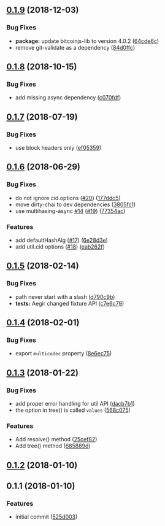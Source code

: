 <a name="0.1.9"></a>
## [0.1.9](https://github.com/ipld/js-ipld-bitcoin/compare/v0.1.8...v0.1.9) (2018-12-03)


### Bug Fixes

* **package:** update bitcoinjs-lib to version 4.0.2 ([64cde6c](https://github.com/ipld/js-ipld-bitcoin/commit/64cde6c))
* remove git-validate as a dependency ([84d0ffc](https://github.com/ipld/js-ipld-bitcoin/commit/84d0ffc))



<a name="0.1.8"></a>
## [0.1.8](https://github.com/ipld/js-ipld-bitcoin/compare/v0.1.7...v0.1.8) (2018-10-15)


### Bug Fixes

* add missing async dependency ([c070fdf](https://github.com/ipld/js-ipld-bitcoin/commit/c070fdf))



<a name="0.1.7"></a>
## [0.1.7](https://github.com/ipld/js-ipld-bitcoin/compare/v0.1.6...v0.1.7) (2018-07-19)


### Bug Fixes

* use block headers only ([ef05359](https://github.com/ipld/js-ipld-bitcoin/commit/ef05359))



<a name="0.1.6"></a>
## [0.1.6](https://github.com/ipld/js-ipld-bitcoin/compare/v0.1.5...v0.1.6) (2018-06-29)


### Bug Fixes

* do not ignore cid.options ([#20](https://github.com/ipld/js-ipld-bitcoin/issues/20)) ([177ddc5](https://github.com/ipld/js-ipld-bitcoin/commit/177ddc5))
* move dirty-chai to dev dependencies ([3805fc1](https://github.com/ipld/js-ipld-bitcoin/commit/3805fc1))
* use multihasing-async [#14](https://github.com/ipld/js-ipld-bitcoin/issues/14) ([#19](https://github.com/ipld/js-ipld-bitcoin/issues/19)) ([77354ac](https://github.com/ipld/js-ipld-bitcoin/commit/77354ac))


### Features

* add defaultHashAlg ([#17](https://github.com/ipld/js-ipld-bitcoin/issues/17)) ([6e28d3e](https://github.com/ipld/js-ipld-bitcoin/commit/6e28d3e))
* add util.cid options ([#18](https://github.com/ipld/js-ipld-bitcoin/issues/18)) ([eab262f](https://github.com/ipld/js-ipld-bitcoin/commit/eab262f))



<a name="0.1.5"></a>
## [0.1.5](https://github.com/ipld/js-ipld-bitcoin/compare/v0.1.4...v0.1.5) (2018-02-14)


### Bug Fixes

* path never start with a slash ([d790c9b](https://github.com/ipld/js-ipld-bitcoin/commit/d790c9b))
* **tests:** Aegir changed fixture API ([c7e6c79](https://github.com/ipld/js-ipld-bitcoin/commit/c7e6c79))



<a name="0.1.4"></a>
## [0.1.4](https://github.com/ipld/js-ipld-bitcoin/compare/v0.1.3...v0.1.4) (2018-02-01)


### Bug Fixes

* export `multicodec` property ([8e6ec75](https://github.com/ipld/js-ipld-bitcoin/commit/8e6ec75))



<a name="0.1.3"></a>
## [0.1.3](https://github.com/ipld/js-ipld-bitcoin/compare/v0.1.2...v0.1.3) (2018-01-22)


### Bug Fixes

* add proper error handling for util API ([dacb7b1](https://github.com/ipld/js-ipld-bitcoin/commit/dacb7b1))
* the option in tree() is called `values` ([568c075](https://github.com/ipld/js-ipld-bitcoin/commit/568c075))


### Features

* Add resolve() method ([25cef82](https://github.com/ipld/js-ipld-bitcoin/commit/25cef82))
* Add tree() method ([685889d](https://github.com/ipld/js-ipld-bitcoin/commit/685889d))



<a name="0.1.2"></a>
## [0.1.2](https://github.com/ipld/js-ipld-bitcoin/compare/v0.1.1...v0.1.2) (2018-01-10)



<a name="0.1.1"></a>
## 0.1.1 (2018-01-10)


### Features

* initial commit ([525d003](https://github.com/ipld/js-ipld-btc/commit/525d003))



